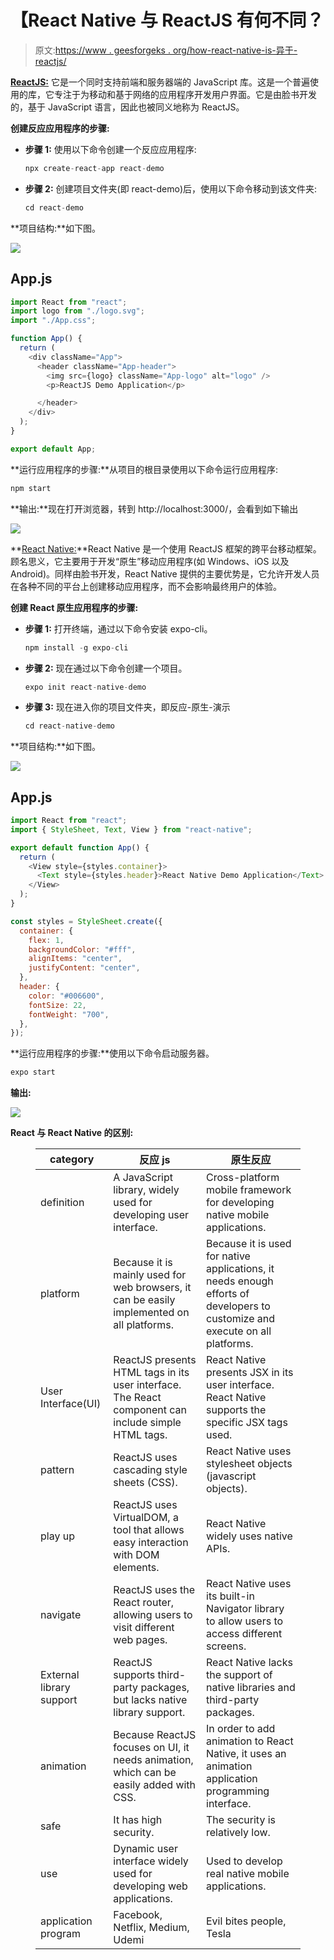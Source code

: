 # 【React Native 与 ReactJS 有何不同？

> 原文:[https://www . geesforgeks . org/how-react-native-is-异于-reactjs/](https://www.geeksforgeeks.org/how-react-native-is-different-from-reactjs/)

[**ReactJS:**](https://www.geeksforgeeks.org/react-js-introduction-working/) 它是一个同时支持前端和服务器端的 JavaScript 库。这是一个普遍使用的库，它专注于为移动和基于网络的应用程序开发用户界面。它是由脸书开发的，基于 JavaScript 语言，因此也被同义地称为 ReactJS。

**创建反应应用程序的步骤:**

*   **步骤 1:** 使用以下命令创建一个反应应用程序:

    ```jsx
    npx create-react-app react-demo
    ```

*   **步骤 2:** 创建项目文件夹(即 react-demo)后，使用以下命令移动到该文件夹:

    ```jsx
    cd react-demo
    ```

**项目结构:**如下图。

![](img/db840daaf7e13295b45683f74122d405.png)

## App.js

```jsx
import React from "react";
import logo from "./logo.svg";
import "./App.css";

function App() {
  return (
    <div className="App">
      <header className="App-header">
        <img src={logo} className="App-logo" alt="logo" />
        <p>ReactJS Demo Application</p>

      </header>
    </div>
  );
}

export default App;
```

**运行应用程序的步骤:**从项目的根目录使用以下命令运行应用程序:

```jsx
npm start
```

**输出:**现在打开浏览器，转到 http://localhost:3000/，会看到如下输出

![](img/faceb3d14a12f970de707e9ebf2c2b91.png)

**[React Native:](https://www.geeksforgeeks.org/introduction-react-native/)**React Native 是一个使用 ReactJS 框架的跨平台移动框架。顾名思义，它主要用于开发“原生”移动应用程序(如 Windows、iOS 以及 Android)。同样由脸书开发，React Native 提供的主要优势是，它允许开发人员在各种不同的平台上创建移动应用程序，而不会影响最终用户的体验。

**创建 React 原生应用程序的步骤:**

*   **步骤 1:** 打开终端，通过以下命令安装 expo-cli。

    ```jsx
    npm install -g expo-cli
    ```

*   **步骤 2:** 现在通过以下命令创建一个项目。

    ```jsx
    expo init react-native-demo
    ```

*   **步骤 3:** 现在进入你的项目文件夹，即反应-原生-演示

    ```jsx
    cd react-native-demo
    ```

**项目结构:**如下图。

![](img/47766363b667bedf3f58a09a44c87a64.png)

## App.js

```jsx
import React from "react";
import { StyleSheet, Text, View } from "react-native";

export default function App() {
  return (
    <View style={styles.container}>
      <Text style={styles.header}>React Native Demo Application</Text>
    </View>
  );
}

const styles = StyleSheet.create({
  container: {
    flex: 1,
    backgroundColor: "#fff",
    alignItems: "center",
    justifyContent: "center",
  },
  header: {
    color: "#006600",
    fontSize: 22,
    fontWeight: "700",
  },
});
```

**运行应用程序的步骤:**使用以下命令启动服务器。

```jsx
expo start
```

**输出:**

![](img/ff6d577bac42ca3471bd6279d439fd78.png)

**React 与 React Native 的区别:**

<figure class="table">

| category | 反应 js | 原生反应 |
| --- | --- | --- |
| definition | A JavaScript library, widely used for developing user interface. | Cross-platform mobile framework for developing native mobile applications. |
| platform | Because it is mainly used for web browsers, it can be easily implemented on all platforms. | Because it is used for native applications, it needs enough efforts of developers to customize and execute on all platforms. |
| User Interface(UI) | ReactJS presents HTML tags in its user interface. The React component can include simple HTML tags. | React Native presents JSX in its user interface. React Native supports the specific JSX tags used. |
| pattern | ReactJS uses cascading style sheets (CSS). | React Native uses stylesheet objects (javascript objects). |
| play up | ReactJS uses VirtualDOM, a tool that allows easy interaction with DOM elements. | React Native widely uses native APIs. |
| navigate | ReactJS uses the React router, allowing users to visit different web pages. | React Native uses its built-in Navigator library to allow users to access different screens. |
| External library support | ReactJS supports third-party packages, but lacks native library support. | React Native lacks the support of native libraries and third-party packages. |
| animation | Because ReactJS focuses on UI, it needs animation, which can be easily added with CSS. | In order to add animation to React Native, it uses an animation application programming interface. |
| safe | It has high security. | The security is relatively low. |
| use | Dynamic user interface widely used for developing web applications. | Used to develop real native mobile applications. |
| application program | Facebook, Netflix, Medium, Udemi | Evil bites people, Tesla |

</figure>